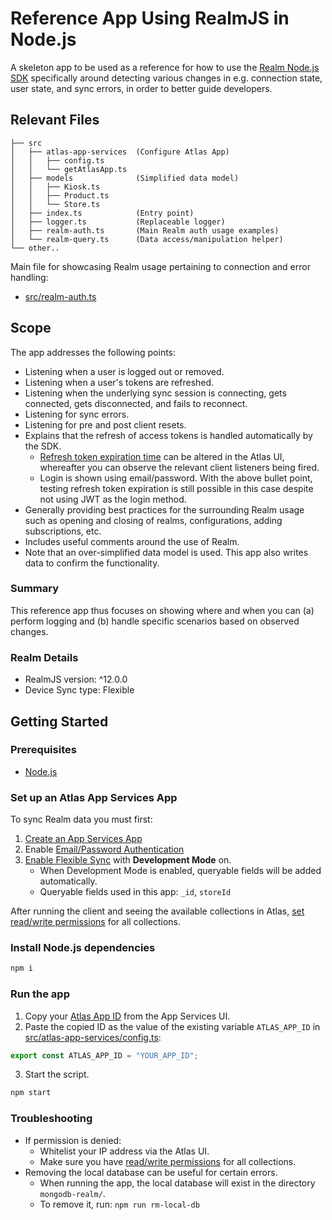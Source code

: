 # Reference App Using RealmJS in Node.js

A skeleton app to be used as a reference for how to use the [Realm Node.js SDK](https://www.mongodb.com/docs/realm/sdk/node/) specifically around detecting various changes in e.g. connection state, user state, and sync errors, in order to better guide developers.

## Relevant Files

```
├── src
│   ├── atlas-app-services  (Configure Atlas App)
│   │   ├── config.ts
│   │   └── getAtlasApp.ts
│   ├── models              (Simplified data model)
│   │   ├── Kiosk.ts
│   │   ├── Product.ts
│   │   └── Store.ts
│   ├── index.ts            (Entry point)
│   ├── logger.ts           (Replaceable logger)
│   ├── realm-auth.ts       (Main Realm auth usage examples)
│   └── realm-query.ts      (Data access/manipulation helper)
└── other..
```

Main file for showcasing Realm usage pertaining to connection and error handling:
* [src/realm-auth.ts](./src/realm-auth.ts)

## Scope

The app addresses the following points:

* Listening when a user is logged out or removed.
* Listening when a user's tokens are refreshed.
* Listening when the underlying sync session is connecting, gets connected, gets disconnected, and fails to reconnect.
* Listening for sync errors.
* Listening for pre and post client resets.
* Explains that the refresh of access tokens is handled automatically by the SDK.
  * [Refresh token expiration time](https://www.mongodb.com/docs/atlas/app-services/users/sessions/#configure-refresh-token-expiration) can be altered in the Atlas UI, whereafter you can observe the relevant client listeners being fired.
  * Login is shown using email/password. With the above bullet point, testing refresh token expiration is still possible in this case despite not using JWT as the login method.
* Generally providing best practices for the surrounding Realm usage such as opening and closing of realms, configurations, adding subscriptions, etc.
* Includes useful comments around the use of Realm.
* Note that an over-simplified data model is used. This app also writes data to confirm the functionality.

### Summary

This reference app thus focuses on showing where and when you can (a) perform logging and (b) handle specific scenarios based on observed changes.

### Realm Details

* RealmJS version: ^12.0.0
* Device Sync type: Flexible

## Getting Started

### Prerequisites

* [Node.js](https://nodejs.org/)

### Set up an Atlas App Services App

To sync Realm data you must first:

1. [Create an App Services App](https://www.mongodb.com/docs/atlas/app-services/manage-apps/create/create-with-ui/)
2. Enable [Email/Password Authentication](https://www.mongodb.com/docs/atlas/app-services/authentication/email-password/#std-label-email-password-authentication)
3. [Enable Flexible Sync](https://www.mongodb.com/docs/atlas/app-services/sync/configure/enable-sync/) with **Development Mode** on.
    * When Development Mode is enabled, queryable fields will be added automatically.
    * Queryable fields used in this app: `_id`, `storeId`

After running the client and seeing the available collections in Atlas, [set read/write permissions](https://www.mongodb.com/docs/atlas/app-services/rules/roles/#with-device-sync) for all collections.

### Install Node.js dependencies

```sh
npm i
```

### Run the app

1. Copy your [Atlas App ID](https://www.mongodb.com/docs/atlas/app-services/reference/find-your-project-or-app-id/#std-label-find-your-app-id) from the App Services UI.
2. Paste the copied ID as the value of the existing variable `ATLAS_APP_ID` in [src/atlas-app-services/config.ts](./src/atlas-app-services/config.ts):
```js
export const ATLAS_APP_ID = "YOUR_APP_ID";
```

3. Start the script.

```sh
npm start
```


### Troubleshooting

* If permission is denied:
  * Whitelist your IP address via the Atlas UI.
  * Make sure you have [read/write permissions](https://www.mongodb.com/docs/atlas/app-services/rules/roles/#with-device-sync) for all collections.
* Removing the local database can be useful for certain errors.
  * When running the app, the local database will exist in the directory `mongodb-realm/`.
  * To remove it, run: `npm run rm-local-db`
